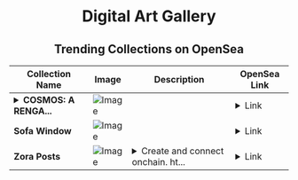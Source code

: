 <div align="center">

# Digital Art Gallery

## Trending Collections on OpenSea

| Collection Name                       | Image                                                                                     | Description                       | OpenSea Link                                                                                          |
|---------------------------------------|-------------------------------------------------------------------------------------------|-----------------------------------|--------------------------------------------------------------------------------------------------------|
| **<details><summary>COSMOS: A RENGA...</summary>COSMOS: A RENGA Collection</details>** | ![Image](https://i.seadn.io/s/raw/files/5b6aba3816e2b094b82cb8901344cf16.png?w=500&auto=format?w=200&auto=format) |  | <details><summary>Link</summary>[COSMOS: A RENGA Collection](https://opensea.io/collection/cosmos-a-renga-collection-4)</details> |
| **Sofa Window** | ![Image](https://i.seadn.io/s/raw/files/1fe5185a733244d304ad3d8049569762.jpg?w=500&auto=format?w=200&auto=format) |  | <details><summary>Link</summary>[Sofa Window](https://opensea.io/collection/sofa-window)</details> |
| **Zora Posts** | ![Image](https://i.seadn.io/s/raw/files/e1a5cf301c47b10223e74fe4b86246f2.jpg?w=500&auto=format?w=200&auto=format) | <details><summary>Create and connect onchain. ht...</summary>Create and connect onchain. https://zora.co</details> | <details><summary>Link</summary>[Zora Posts](https://opensea.io/collection/zora-posts-15057)</details> |

</div>